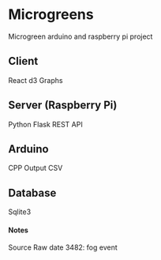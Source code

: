 # Microgreens

Microgreen arduino and raspberry pi project

## Client

React
d3 Graphs

## Server (Raspberry Pi)

Python
Flask REST API

## Arduino

CPP
Output CSV

## Database

Sqlite3

#### Notes

Source Raw
date 3482: fog event
